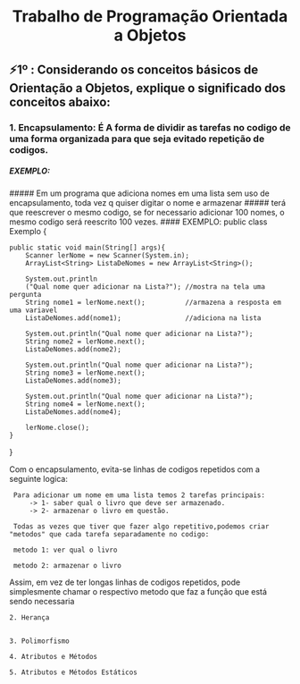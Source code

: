 <h1 align="center">Trabalho de Programação Orientada a  Objetos</h1>

<h2>⚡1º : Considerando os conceitos básicos de Orientação a Objetos, explique o significado dos conceitos abaixo:</h2>

<h3> 1. Encapsulamento: É A forma de dividir as tarefas no codigo de uma forma organizada para que seja evitado repetição de codigos. </h3>
<h5> EXEMPLO: </h5>
##### Em um programa que adiciona nomes em uma lista sem uso de encapsulamento, toda vez q quiser digitar o nome e armazenar
##### terá que reescrever o mesmo codigo, se for necessario adicionar 100 nomes, o mesmo codigo será reescrito 100 vezes.
#### EXEMPLO:    
     public class Exemplo {
	
	public static void main(String[] args){
		Scanner lerNome = new Scanner(System.in);
		ArrayList<String> ListaDeNomes = new ArrayList<String>();
		
		System.out.println
		("Qual nome quer adicionar na Lista?"); //mostra na tela uma pergunta
		String nome1 = lerNome.next();          //armazena a resposta em uma variavel                   
		ListaDeNomes.add(nome1);                //adiciona na lista
		
		System.out.println("Qual nome quer adicionar na Lista?");
		String nome2 = lerNome.next();
		ListaDeNomes.add(nome2);
		
		System.out.println("Qual nome quer adicionar na Lista?");
		String nome3 = lerNome.next();
		ListaDeNomes.add(nome3);
		
		System.out.println("Qual nome quer adicionar na Lista?");
		String nome4 = lerNome.next();
		ListaDeNomes.add(nome4);
		
		lerNome.close();
	}
}
     
     

 Com o encapsulamento, evita-se linhas de codigos repetidos com a seguinte logica:
     
     Para adicionar um nome em uma lista temos 2 tarefas principais:
         -> 1- saber qual o livro que deve ser armazenado.
         -> 2- armazenar o livro em questão.

     Todas as vezes que tiver que fazer algo repetitivo,podemos criar "metodos" que cada tarefa separadamente no codigo:
      
     metodo 1: ver qual o livro
     
     metodo 2: armazenar o livro

  
 Assim, em vez de ter longas linhas de codigos repetidos, pode simplesmente chamar o respectivo metodo que faz a função que está sendo necessaria
    
    
    2. Herança
    
    
    3. Polimorfismo
    
    4. Atributos e Métodos
    
    5. Atributos e Métodos Estáticos






